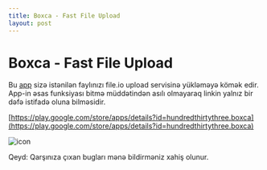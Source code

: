 ```yaml
---
title: Boxca - Fast File Upload
layout: post
---
```


# Boxca - Fast File Upload
Bu [app](https://play.google.com/store/apps/details?id=hundredthirtythree.boxca) sizə istənilən faylınızı file.io upload servisinə yükləməyə kömək edir. App-in əsas funksiyası bitmə müddətindən asılı olmayaraq linkin yalnız bir dəfə istifadə oluna bilməsidir.

[https://play.google.com/store/apps/details?id=hundredthirtythree.boxca](https://play.google.com/store/apps/details?id=hundredthirtythree.boxca)

![icon](https://lh3.googleusercontent.com/JRWw-DUYI-V0wtaw0zhae2L2Rp2tMlRzSjY8Enl5XO-CiHf4fONY168M3B9RHU1Syi4=w300)

Qeyd: Qarşınıza çıxan bugları mənə bildirməniz xahiş olunur.